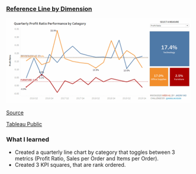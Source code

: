 
### [Reference Line by Dimension](https://github.com/JasonYao3/Tableau-Visualization/blob/master/Workout_Wednesday/Week%2041/week%2041.gif)
<img src= "https://github.com/JasonYao3/Tableau-Visualization/blob/master/Workout_Wednesday/Week%2041/week%2041.gif" width="500">

[Source](http://www.workout-wednesday.com/2020w41/)

[Tableau Public](https://public.tableau.com/profile/jason.yao#!/vizhome/WOW2020W41ReferenceLinebyDimension/WOW2020W41ReferenceLinebyDimension)

### What I learned
* Created a quarterly line chart by category that toggles between 3 metrics (Profit Ratio, Sales per Order and Items per Order).
* Created 3 KPI squares, that are rank ordered.


